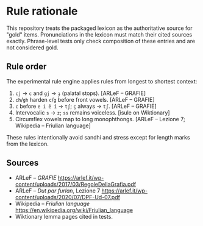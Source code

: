 # Rule rationale

This repository treats the packaged lexicon as the authoritative source for
"gold" items.  Pronunciations in the lexicon must match their cited sources
exactly.  Phrase-level tests only check composition of these entries and are not
considered gold.

## Rule order

The experimental rule engine applies rules from longest to shortest context:

1. `cj` → `c` and `gj` → `ɟ` (palatal stops). [ARLeF – GRAFIE]
2. `ch`/`gh` harden `c`/`g` before front vowels. [ARLeF – GRAFIE]
3. `c` before `e i ê î` → `tʃ`; `ç` always → `tʃ`. [ARLeF – GRAFIE]
4. Intervocalic `s` → `z`; `ss` remains voiceless. [ìsule on Wiktionary]
5. Circumflex vowels map to long monophthongs. [ARLeF – Lezione 7; Wikipedia – Friulian language]

These rules intentionally avoid sandhi and stress except for length marks from
the lexicon.

## Sources

- ARLeF – *GRAFIE* <https://arlef.it/wp-content/uploads/2017/03/RegoleDellaGrafia.pdf>
- ARLeF – *Dut par furlan*, Lezione 7 <https://arlef.it/wp-content/uploads/2020/07/DPF-Ud-07.pdf>
- Wikipedia – *Friulian language* <https://en.wikipedia.org/wiki/Friulian_language>
- Wiktionary lemma pages cited in tests.
